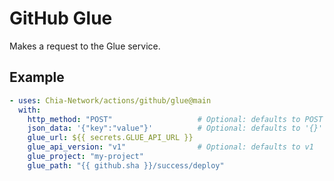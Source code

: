 # GitHub Glue

Makes a request to the Glue service.

## Example

```yaml
- uses: Chia-Network/actions/github/glue@main
  with:
    http_method: "POST"                   # Optional: defaults to POST
    json_data: '{"key":"value"}'          # Optional: defaults to '{}'
    glue_url: ${{ secrets.GLUE_API_URL }}
    glue_api_version: "v1"                # Optional: defaults to v1
    glue_project: "my-project"
    glue_path: "{{ github.sha }}/success/deploy"
```
